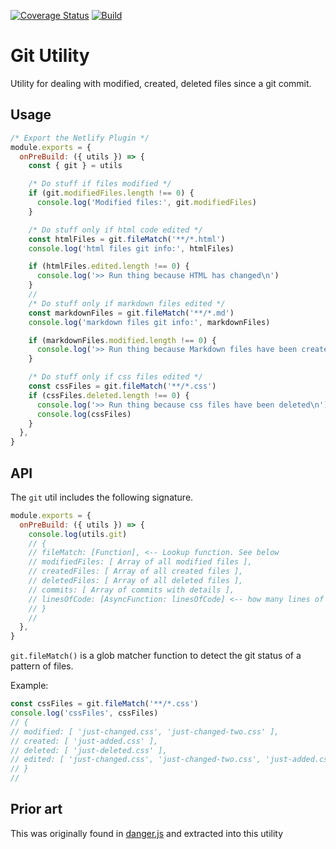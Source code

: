 [![Coverage Status](https://codecov.io/gh/netlify/build/branch/master/graph/badge.svg)](https://codecov.io/gh/netlify/build)
[![Build](https://github.com/netlify/build/workflows/Build/badge.svg)](https://github.com/netlify/build/actions)

# Git Utility

Utility for dealing with modified, created, deleted files since a git commit.

## Usage

```js
/* Export the Netlify Plugin */
module.exports = {
  onPreBuild: ({ utils }) => {
    const { git } = utils

    /* Do stuff if files modified */
    if (git.modifiedFiles.length !== 0) {
      console.log('Modified files:', git.modifiedFiles)
    }

    /* Do stuff only if html code edited */
    const htmlFiles = git.fileMatch('**/*.html')
    console.log('html files git info:', htmlFiles)

    if (htmlFiles.edited.length !== 0) {
      console.log('>> Run thing because HTML has changed\n')
    }
    //
    /* Do stuff only if markdown files edited */
    const markdownFiles = git.fileMatch('**/*.md')
    console.log('markdown files git info:', markdownFiles)

    if (markdownFiles.modified.length !== 0) {
      console.log('>> Run thing because Markdown files have been created/changed/deleted\n')
    }

    /* Do stuff only if css files edited */
    const cssFiles = git.fileMatch('**/*.css')
    if (cssFiles.deleted.length !== 0) {
      console.log('>> Run thing because css files have been deleted\n')
      console.log(cssFiles)
    }
  },
}
```

## API

The `git` util includes the following signature.

```js
module.exports = {
  onPreBuild: ({ utils }) => {
    console.log(utils.git)
    // {
    // fileMatch: [Function], <-- Lookup function. See below
    // modifiedFiles: [ Array of all modified files ],
    // createdFiles: [ Array of all created files ],
    // deletedFiles: [ Array of all deleted files ],
    // commits: [ Array of commits with details ],
    // linesOfCode: [AsyncFunction: linesOfCode] <-- how many lines of code have changed
    // }
    //
  },
}
```

`git.fileMatch()` is a glob matcher function to detect the git status of a pattern of files.

Example:

```js
const cssFiles = git.fileMatch('**/*.css')
console.log('cssFiles', cssFiles)
// {
// modified: [ 'just-changed.css', 'just-changed-two.css' ],
// created: [ 'just-added.css' ],
// deleted: [ 'just-deleted.css' ],
// edited: [ 'just-changed.css', 'just-changed-two.css', 'just-added.css', 'just-deleted.css' ]
// }
//
```

## Prior art

This was originally found in [danger.js](https://danger.systems/js/) and extracted into this utility
